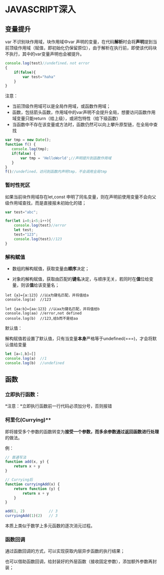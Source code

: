 # JAVASCRIPT深入

## 变量提升

var 不识别块作用域，块作用域中var 声明的变量，在代码**解析**时会将**声明**提到当前顶级作用域（赋值，即初始化仍保留原位），由于解析在执行前，即使该代码块不执行，其中的var变量声明也会被提升。

```javascript
console.log(test)//undefined，not error
{
    if(false){
        var test="haha"
    }
}
```

注意：

- 当前顶级作用域可以是全局作用域，或函数作用域；
- 函数，包括箭头函数，作用域中的var声明不会提升全局，想要访问函数作用域变量只能return（给上级），或闭包特性（给下级函数）
- 当函数中不存在该变量或方法时，函数仍然可以向上攀升原型链，在全局中查找

```javascript
var tmp = new Date();
function f() {
   console.log(tmp);    
   if(false) {
       var tmp = 'HelloWorld';//声明提升到函数作用域
   }
}
f()//undefined，访问到函数内声明tmp，不会调用全局tmp
```

### 暂时性死区

如果当前块作用域存在let,const 申明了同名变量，则在声明前使用变量不会向父级作用域查找，而是直接报未初始化的错；

```javascript
var test="abc";

for(let i=0;i<5;i++){
    console.log(test)//error
    let test;
    test="123";
    console.log(test)//123
}
```

### 解构赋值

- 数组的解构赋值，获取变量由**顺序**决定；

- 对象的解构赋值，获取由匹配的**键名**决定，与顺序无关，若同时在**值**位给变量，则该**值**给该变量名；

```javas
let {a}={a:123}	//以a为键名匹配，并将值给a
console.log(a)	//123

let {aa:b}={aa:123}	//以aa为键名匹配，并将值给b
console.log(aa)	//error,not defined
console.log(b)	//123,给b而不是给aa
```

默认值：

解构赋值若设置了默认值，只有当变量**本身**严格等于undefined(===)，才会将默认值给变量

```javascript
let [a=1,b]=[]
console.log(a)	//1
console.log(b)	//undefined
```

## 函数

### 立即执行函数：

*注意：*立即执行函数前一行代码必须加分号，否则报错



### 柯里化(Currying)**

即将接受多个参数的函数转变为**接受一个参数，而多余参数通过返回函数进行处理**的做法。

例：

```javascript
// 普通写法
function add(x, y) {
    return x + y
}

// Currying后
function curryingAdd(x) {
    return function (y) {
        return x + y
    }
}

add(1, 2)           // 3
curryingAdd(1)(2)   // 3
```

本质上类似于数学上多元函数的逐次消元过程。



### 函数回调

通过函数回调的方式，可以实现获取内层异步函数的执行结果；

也可以借助函数回调，给封装好的外层函数（接收固定参数），添加额外参数再封装；














